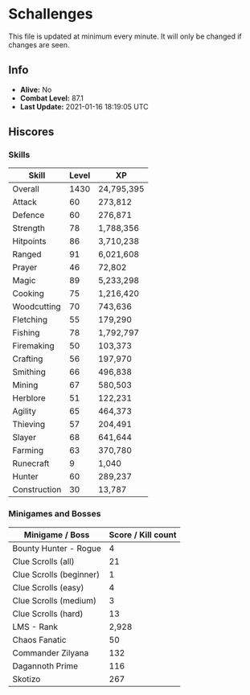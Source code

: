 # Schallenges

This file is updated at minimum every minute. It will only be changed if changes are seen.

## Info

 - **Alive:** No
 - **Combat Level:** 87.1
 - **Last Update:** 2021-01-16 18:19:05 UTC

## Hiscores

### Skills

| Skill | Level | XP |
|--|--|--|
| Overall | 1430 | 24,795,395 |
| Attack | 60 | 273,812 |
| Defence | 60 | 276,871 |
| Strength | 78 | 1,788,356 |
| Hitpoints | 86 | 3,710,238 |
| Ranged | 91 | 6,021,608 |
| Prayer | 46 | 72,802 |
| Magic | 89 | 5,233,298 |
| Cooking | 75 | 1,216,420 |
| Woodcutting | 70 | 743,636 |
| Fletching | 55 | 179,290 |
| Fishing | 78 | 1,792,797 |
| Firemaking | 50 | 103,373 |
| Crafting | 56 | 197,970 |
| Smithing | 66 | 496,838 |
| Mining | 67 | 580,503 |
| Herblore | 51 | 122,231 |
| Agility | 65 | 464,373 |
| Thieving | 57 | 204,491 |
| Slayer | 68 | 641,644 |
| Farming | 63 | 370,780 |
| Runecraft | 9 | 1,040 |
| Hunter | 60 | 289,237 |
| Construction | 30 | 13,787 |

### Minigames and Bosses

| Minigame / Boss | Score / Kill count |
|--|--|
| Bounty Hunter - Rogue | 4 |
| Clue Scrolls (all) | 21 |
| Clue Scrolls (beginner) | 1 |
| Clue Scrolls (easy) | 4 |
| Clue Scrolls (medium) | 3 |
| Clue Scrolls (hard) | 13 |
| LMS - Rank | 2,928 |
| Chaos Fanatic | 50 |
| Commander Zilyana | 132 |
| Dagannoth Prime | 116 |
| Skotizo | 267 |
